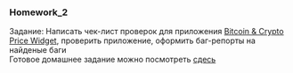 ### Homework_2
Задание: Написать чек-лист проверок для приложения [Bitcoin & Crypto Price Widget](https://play.google.com/store/apps/details?id=com.currency.exchange.widgetscrypto&hl=en&gl=US), проверить приложение, оформить баг-репорты на найденые баги  
Готовое домашнее задание можно посмотреть [сдесь](https://docs.google.com/spreadsheets/d/1-z-NQgh-rOIGhAM4SskDU6Dvb1UwQC4YHckaqE8Y81I/edit?usp=sharing)
